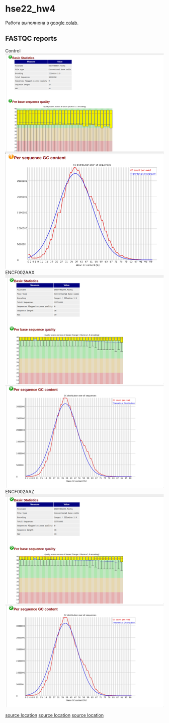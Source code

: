 # hse22_hw4
Работа выполнена в [google colab](colab.research.google.com/drive/1LB6Z6LbvVIE0fSaO7avrRbR6Pp25Ils6?usp=sharing).

## FASTQC reports
Control
![Fastqc report](images/control1.png "control")
![Fastqc report](images/control2.png "control")
ENCF002AAX
![Fastqc report](images/AAX1.png "AAX")
![Fastqc report](images/AAX2.png "AAX")
ENCF002AAZ
![Fastqc report](images/AAX1.png "AAZ")
![Fastqc report](images/AAX2.png "AAZ")

[source location](src/ENCFF000WXY_fastqc.html) 
[source location](src/ENCFF002AAX_fastqc.html) 
[source location](src/ENCFF002AAZ_fastqc.html)

